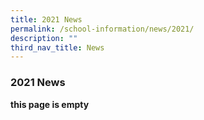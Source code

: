 ```yaml
---
title: 2021 News
permalink: /school-information/news/2021/
description: ""
third_nav_title: News
---
```



### **2021 News**

**this page is empty**